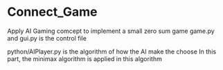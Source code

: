 # Connect_Game
Apply AI Gaming comcept to implement a small zero sum game
game.py and gui.py is the control file

python/AIPlayer.py is the algorithm of how the AI make the choose
In this part, the minimax algorithm is applied in this algorithm 
